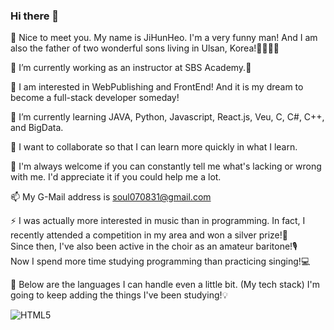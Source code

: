 ### Hi there 👋

👋 Nice to meet you. My name is JiHunHeo. I'm a very funny man! And I am also the father of two wonderful sons living in Ulsan, Korea!👨‍👩‍👦‍👦

🔭 I’m currently working as an instructor at SBS Academy.🏢

👀 I am interested in WebPublishing and FrontEnd! And it is my dream to become a full-stack developer someday!

🌱 I’m currently learning JAVA, Python, Javascript, React.js, Veu, C, C#, C++, and BigData.

👯 I want to collaborate so that I can learn more quickly in what I learn.

🤔 I'm always welcome if you can constantly tell me what's lacking or wrong with me. I'd appreciate it if you could help me a lot.

📫 My G-Mail address is soul070831@gmail.com

⚡ I was actually more interested in music than in programming. In fact, I recently attended a competition in my area and won a silver prize!🥈<br>
   Since then, I've also been active in the choir as an amateur baritone!🎙<br>
   Now I spend more time studying programming than practicing singing!💻
   
💪 Below are the languages I can handle even a little bit. (My tech stack) I'm going to keep adding the things I've been studying!💡

![HTML5](https://img.shields.io.badge/-HTML5-F05032?style=for-the-badge&logo=html5&logoColor=ffffff)

